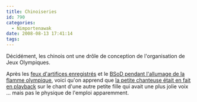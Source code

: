 ```yaml
---
title: Chinoiseries
id: 790
categories:
  - Nimportenawak
date: 2008-08-13 17:41:14
tags:
---
```


Décidément, les chinois ont une drôle de conception de l'organisation de Jeux Olympiques.

Après les [feux d'artifices enregistrés](http://www.lexpress.fr/actualite/sport/les-feux-d-artifice-etaient-enregistres_548516.html) et le [BSoD pendant l'allumage de la flamme olympique](http://gizmodo.com/5035456/blue-screen-of-death-strikes-birds-nest-during-opening-ceremonies-torch-lighting), voici qu'on apprend que [la petite chanteuse était en fait en playback](http://edition.cnn.com/2008/WORLD/asiapcf/08/12/oly.kids/index.html) sur le chant d'une autre petite fille qui avait une plus jolie voix ... mais pas le physique de l'emploi apparemment.